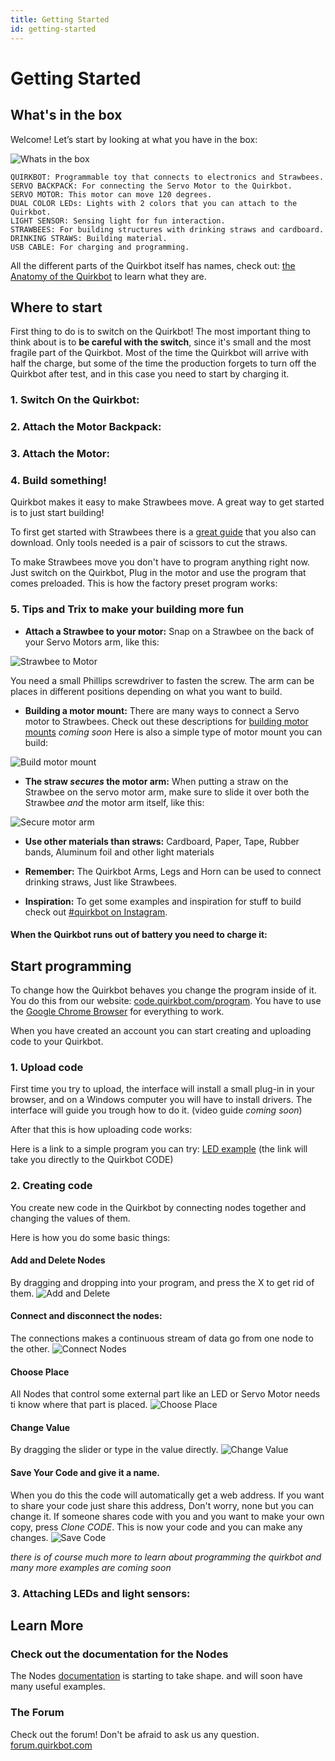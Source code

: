 ```yaml
---
title: Getting Started
id: getting-started
---
```


# Getting Started

## What's in the box
Welcome! Let’s start by looking at what you have in the box:

![Whats in the box]   

    QUIRKBOT: Programmable toy that connects to electronics and Strawbees.
    SERVO BACKPACK: For connecting the Servo Motor to the Quirkbot.
    SERVO MOTOR: This motor can move 120 degrees.
    DUAL COLOR LEDs: Lights with 2 colors that you can attach to the Quirkbot.
    LIGHT SENSOR: Sensing light for fun interaction.
    STRAWBEES: For building structures with drinking straws and cardboard.
    DRINKING STRAWS: Building material.
    USB CABLE: For charging and programming.

All the different parts of the Quirkbot itself has names, check out: [the Anatomy of the Quirkbot](https://github.com/Quirkbot/QuirkbotDocumentation/blob/master/Hardware/Quirkbot_anatomy.pdf) to learn what they are.

## Where to start

First thing to do is to switch on the Quirkbot! The most important thing to think about is to **be careful with the switch**, since it's small and the most fragile part of the Quirkbot. Most of the time the Quirkbot will arrive with half the charge, but some of the time the production forgets to turn off the Quirkbot after test, and in this case you need to start by charging it.

### 1. Switch On the Quirkbot:

<p class="google-youtube"><google-youtube video-id="GkSwaykm1vs" fluid rel="0"></google-youtube></p>


### 2. Attach the Motor Backpack:

<p class="google-youtube"><google-youtube video-id="XO3nd1q9Yx4" fluid rel="0"></google-youtube></p>


### 3. Attach the Motor:

<p class="google-youtube"><google-youtube video-id="wWDKuAK6-ok" fluid rel="0"></google-youtube></p>


### 4. Build something!

Quirkbot makes it easy to make Strawbees move. A great way to get started is to just start building! 

To first get started with Strawbees there is a [great guide](http://www.strawbees.com/wp-content/uploads/2015/11/booklet_a4_small.pdf) that you also can download. Only tools needed is a pair of scissors to cut the straws.

To make Strawbees move you don't have to program anything right now. Just switch on the Quirkbot, Plug in the motor and use the program that comes preloaded. This is how the factory preset program works:

<p class="google-youtube"><google-youtube video-id="4HHj5UaTJuU" fluid rel="0"></google-youtube></p>


### 5. Tips and Trix to make your building more fun

- **Attach a Strawbee to your motor:** Snap on a Strawbee on the back of your Servo Motors arm, like this:

![Strawbee to Motor]

You need a small Phillips screwdriver to fasten the screw. The arm can be places in different positions depending on what you want to build.


- **Building a motor mount:** There are many ways to connect a Servo motor to Strawbees. Check out these descriptions for [building motor mounts]() *coming soon* Here is also a simple type of motor mount you can build:

![Build motor mount]

- **The straw *secures* the motor arm:** When putting a straw on the Strawbee on the servo motor arm, make sure to slide it over both the Strawbee *and* the motor arm itself, like this:

![Secure motor arm]

- **Use other materials than straws:** Cardboard, Paper, Tape, Rubber bands, Aluminum foil and other light materials

- **Remember:** The Quirkbot Arms, Legs and Horn can be used to connect drinking straws, Just like Strawbees.

- **Inspiration:** To get some examples and inspiration for stuff to build check out [#quirkbot on Instagram](https://www.instagram.com/explore/tags/quirkbot/).

#### When the Quirkbot runs out of battery you need to charge it:

<p class="google-youtube"><google-youtube video-id="DyBdUnRJQzo" fluid rel="0"></google-youtube></p>

## Start programming


To change how the Quirkbot behaves you change the program inside of it. You do this from our website: [code.quirkbot.com/program](http://code.quirkbot.com/program/). You have to use the [Google Chrome Browser](https://www.google.com/chrome/) for everything to work.

When you have created an account you can start creating and uploading code to your Quirkbot.

### 1. Upload code

First time you try to upload, the interface will install a small plug-in in your browser, and on a Windows computer you will have to install drivers. The interface will guide you trough how to do it. (video guide *coming soon*)

After that this is how uploading code works:

<p class="google-youtube"><google-youtube video-id="Wz-Hy0kfnHo" fluid rel="0"></google-youtube></p>

Here is a link to a simple program you can try: [LED example](http://code.quirkbot.com/program/#!/5655f35bd66de10100d133a9) (the link will take you directly to the Quirkbot CODE)

### 2. Creating code

You create new code in the Quirkbot by connecting nodes together and changing the values of them.

Here is how you do some basic things:

#### Add and Delete Nodes 
By dragging and dropping into your program, and press the X to get rid of them.
![Add and Delete]

#### Connect and disconnect the nodes:
The connections makes a continuous stream of data go from one node to the other.
![Connect Nodes]

#### Choose Place
All Nodes that control some external part like an LED or Servo Motor needs ti know where that part is placed.
![Choose Place]

#### Change Value
By dragging the slider or type in the value directly.
![Change Value]

#### Save Your Code and give it a name. 
When you do this the code will automatically get a web address. If you want to share your code just share this address, Don't worry, none but you can change it. If someone shares code with you and you want to make your own copy, press *Clone CODE*. This is now your code and you can make any changes.
![Save Code]


*there is of course much more to learn about programming the quirkbot and many more examples are coming soon*


### 3. Attaching LEDs and light sensors:

<p class="google-youtube"><google-youtube video-id="i8j6pVTig60" fluid rel="0"></google-youtube></p>


## Learn More

### Check out the documentation for the Nodes

The Nodes [documentation](http://code.quirkbot.com/help/docs/nodes/) is starting to take shape. and will soon have many useful examples.

### The Forum

Check out the forum! Don't be afraid to ask us any question.
[forum.quirkbot.com](http://forum.quirkbot.com/)

[Strawbee to Motor]: {{r_base_url}}/content-assets/documentation/getting-started/strawbee_to_motor.png
[Whats in the box]: {{r_base_url}}/content-assets/documentation/getting-started/whats_in_the_box.png
[Build motor mount]: {{r_base_url}}/content-assets/documentation/getting-started/build_motor_mount.png
[Secure motor arm]: {{r_base_url}}/content-assets/documentation/getting-started/secure_motor_arm.png


[Add and Delete]: {{r_base_url}}/content-assets/documentation/gif/add_delete.gif
[Connect Nodes]: {{r_base_url}}/content-assets/documentation/gif/connect_nodes.gif
[Choose Place]: {{r_base_url}}/content-assets/documentation/gif/choose_place.gif
[Change Value]: {{r_base_url}}/content-assets/documentation/gif/change_value.gif
[Save Code]: {{r_base_url}}/content-assets/documentation/gif/save_code.gif















